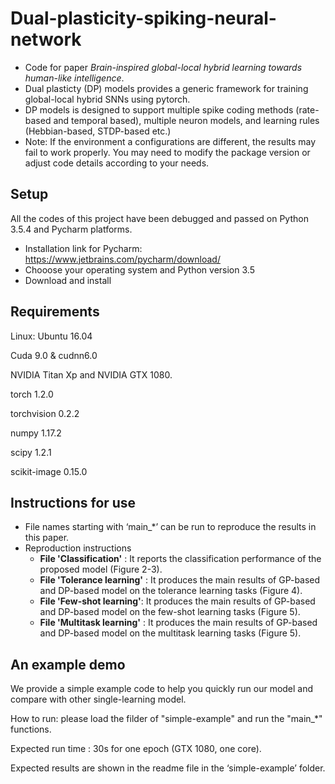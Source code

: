 # Dual-plasticity-spiking-neural-network
- Code for paper  *Brain-inspired global-local hybrid learning towards human-like intelligence*. 
- Dual plasticty (DP) models provides a generic framework for training global-local hybrid SNNs using pytorch.
- DP models is designed to support multiple spike coding methods (rate-based and temporal based), multiple neuron models, and learning rules (Hebbian-based, STDP-based etc.)
- Note: If the environment a configurations are different, the results may fail to work properly.
You may need to modify the package version or adjust code details according to your needs.

## Setup
All the codes of this project have been debugged and passed on Python 3.5.4 and Pycharm platforms. 
- Installation link for Pycharm: https://www.jetbrains.com/pycharm/download/
- Chooose your operating system and Python version 3.5
- Download and install

## Requirements

Linux: Ubuntu 16.04

Cuda 9.0 & cudnn6.0

NVIDIA Titan Xp and NVIDIA GTX 1080. 


torch 1.2.0

torchvision 0.2.2

numpy 1.17.2

scipy 1.2.1

scikit-image 0.15.0

## Instructions for use
- File names starting with ‘main_*’ can be run to reproduce  the  results in this paper.
- Reproduction instructions 
    - **File 'Classification'** :  It reports the classification performance of the proposed model (Figure 2-3).
    - **File 'Tolerance learning'** : It produces the main results of GP-based and DP-based model on the tolerance learning tasks (Figure 4).
    - **File 'Few-shot learning'**: It produces the main results of GP-based and DP-based model on the few-shot learning tasks (Figure 5).
    - **File 'Multitask learning'**  :  It produces the main results of GP-based and DP-based model on the multitask learning tasks (Figure 5).
    
## An example demo
We provide a simple example code to help you quickly run our model and compare with other single-learning model. 

How to run: please load the filder of "simple-example" and run the "main_*" functions. 

Expected run time : 30s for  one epoch (GTX 1080, one core). 

Expected results are shown in the readme file in the ‘simple-example’ folder.
  
 
